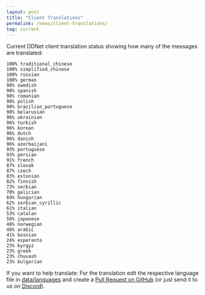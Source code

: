 ```yaml
---
layout: post
title: "Client Translations"
permalink: /news/client-translations/
tag: current
---
```


Current DDNet client translation status showing how many of the messages are translated:

```
100% traditional_chinese
100% simplified_chinese
100% russian
100% german
98% swedish
98% spanish
98% romanian
98% polish
98% brazilian_portuguese
98% belarusian
96% ukrainian
96% turkish
96% korean
96% dutch
96% danish
96% azerbaijani
93% portuguese
93% persian
91% french
87% slovak
87% czech
83% estonian
82% finnish
73% serbian
70% galician
69% hungarian
62% serbian_cyrillic
61% italian
53% catalan
50% japanese
48% norwegian
48% arabic
41% bosnian
24% esperanto
23% kyrgyz
23% greek
23% chuvash
23% bulgarian
```

If you want to help translate: For the translation edit the respective language file in [data/languages](https://github.com/ddnet/ddnet/tree/master/data/languages) and create a [Pull Request on GitHub](https://github.com/ddnet/ddnet/) (or just send it to us on [Discord](/discord/)).
